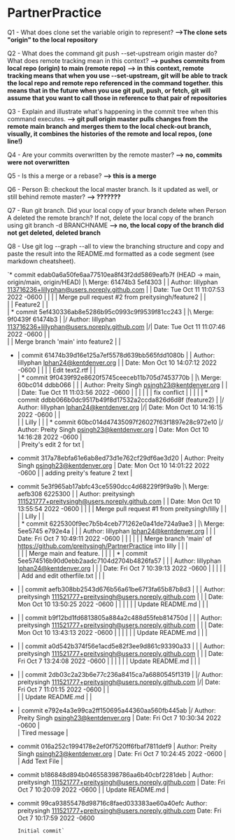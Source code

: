 # PartnerPractice

Q1 - What does clone set the variable origin to represent?
**-->The clone sets "origin" to the local repository**

Q2 - What does the command git push --set-upstream origin master do? What does remote tracking mean in this context?
**--> pushes commits from local repo (origin) to main (remote repo)**
**--> in this context, remote tracking means that when you use --set-upstream, git will be able to track the local repo and remote repo referenced in the command together. this means that in the future when you use git pull, push, or fetch, git will assume that you want to call those in reference to that pair of repositories**

Q3 - Explain and illustrate what's happening in the commit tree when this command executes.
**--> git pull origin master pulls changes from the remote main branch and merges them to the local check-out branch, visually, it combines the histories of the remote and local repos, (one line!)**

Q4 - Are your commits overwritten by the remote master?
**--> no, commits were not overwritten**

Q5 - Is this a merge or a rebase?
**--> this is a merge**

Q6 - Person B: checkout the local master branch. Is it updated as well, or still behind remote master?
**--> ???????**

Q7 - Run git branch. Did your local copy of your branch delete when Person A deleted the remote branch? If not, delete the local copy of the branch using git branch -d BRANCHNAME
**--> no, the local copy of the branch did not get deleted, deleted branch**

Q8 - Use git log --graph --all to view the branching structure and copy and paste the result into the README.md formatted as a code segment (see markdown cheatsheet).



`*   commit edab0a6a50fe6aa77510ea8f43f2dd5869eafb7f (HEAD -> main, origin/main, origin/HEAD)
|\  Merge: 61474b3 5ef4303
| | Author: lillyphan <113716236+lillyphan@users.noreply.github.com>
| | Date:   Tue Oct 11 11:07:53 2022 -0600
| |
| |     Merge pull request #2 from preitysingh/feature2
| |     
| |     Feature2
| |   
| *   commit 5ef430336ab8e5286b95c0993c9f9539f81cc243
| |\  Merge: 9f0439f 61474b3
| |/  Author: lillyphan <113716236+lillyphan@users.noreply.github.com>
|/|   Date:   Tue Oct 11 11:07:46 2022 -0600
| |   
| |       Merge branch 'main' into feature2
| |
* | commit 61474b39d16e125a7ef5578d639bb565fdd1080b
| | Author: lillyphan <lphan24@kentdenver.org>
| | Date:   Mon Oct 10 14:07:12 2022 -0600
| |
| |     Edit text2.rtf
| |   
| *   commit 9f0439f92e8620f5745ceeceb11b705d7453770b
| |\  Merge: 60bc014 ddbb066
| | | Author: Preity Singh <psingh23@kentdenver.org>
| | | Date:   Tue Oct 11 11:03:56 2022 -0600
| | |
| | |     fix conflict
| | |
| | * commit ddbb066b0dc9517b49f8d17532a2ccda826d6d8f (feature2)
| |/  Author: lillyphan <lphan24@kentdenver.org>
|/|   Date:   Mon Oct 10 14:16:15 2022 -0600
| |   
| |       Lilly
| |
| * commit 60bc014d47435097f26027f63f1897e28c972e10
|/  Author: Preity Singh <psingh23@kentdenver.org>
|   Date:   Mon Oct 10 14:16:28 2022 -0600
|   
|       Preity's edit 2 for txt
|
* commit 317a78ebfa61e6ab8ed73d1e762cf29df6ae3d20
| Author: Preity Singh <psingh23@kentdenver.org>
| Date:   Mon Oct 10 14:01:22 2022 -0600
|
|     adding preity's feature 2 text
|   
*   commit 5e3f965ab17abfc43ce5590dcc4d68229f9f9a9b
|\  Merge: aefb308 6225300
| | Author: preitysingh <111521777+preitysingh@users.noreply.github.com>
| | Date:   Mon Oct 10 13:55:54 2022 -0600
| |
| |     Merge pull request #1 from preitysingh/lilly
| |     
| |     Lilly
| |   
| *   commit 6225300f9ec7b5b4ceb771262e0a41de724a9ae3
| |\  Merge: 5ee5745 e792e4a
| | | Author: lillyphan <lphan24@kentdenver.org>
| | | Date:   Fri Oct 7 10:49:11 2022 -0600
| | |
| | |     Merge branch 'main' of https://github.com/preitysingh/PartnerPractice into lilly
| | |     
| | |     Merge main and feature.
| | |
| * | commit 5ee574516b90d0ebb2aadc7104d2704b4826fa57
| | | Author: lillyphan <lphan24@kentdenver.org>
| | | Date:   Fri Oct 7 10:39:13 2022 -0600
| | |
| | |     Add and edit otherfile.txt
| | |
* | | commit aefb308bb2543d676b56a61be67f3fa65b87b8d3
| | | Author: preitysingh <111521777+preitysingh@users.noreply.github.com>
| | | Date:   Mon Oct 10 13:50:25 2022 -0600
| | |
| | |     Update README.md
| | |
* | | commit b9f12bd1fd6813805a884a2c488d55feb814750d
| | | Author: preitysingh <111521777+preitysingh@users.noreply.github.com>
| | | Date:   Mon Oct 10 13:43:13 2022 -0600
| | |
| | |     Update README.md
| | |
* | | commit a0d542b374f56e1acd5e82f3ee9d861c93390a33
| | | Author: preitysingh <111521777+preitysingh@users.noreply.github.com>
| | | Date:   Fri Oct 7 13:24:08 2022 -0600
| | |
| | |     Update README.md
| | |
* | | commit 2db03c2a23b6e77c236a8415ca7a6880545f1319
| |/  Author: preitysingh <111521777+preitysingh@users.noreply.github.com>
|/|   Date:   Fri Oct 7 11:01:15 2022 -0600
| |   
| |       Update README.md
| |
* | commit e792e4a3e99ca2ff150695a44360aa560fb445ab
|/  Author: Preity Singh <psingh23@kentdenver.org>
|   Date:   Fri Oct 7 10:30:34 2022 -0600
|   
|       Tired message
|
* commit 016a252c1994178e2ef0f7520ff6fbaf7811def9
| Author: Preity Singh <psingh23@kentdenver.org>
| Date:   Fri Oct 7 10:24:45 2022 -0600
|
|     Add Text File
|
* commit b186848d894b046558398786aa6b40cbf2281deb
| Author: preitysingh <111521777+preitysingh@users.noreply.github.com>
| Date:   Fri Oct 7 10:20:09 2022 -0600
|
|     Update README.md
|
* commit 99ca93855478d98716c8faed033383ae60a40efc
  Author: preitysingh <111521777+preitysingh@users.noreply.github.com>
  Date:   Fri Oct 7 10:17:59 2022 -0600

      Initial commit`

